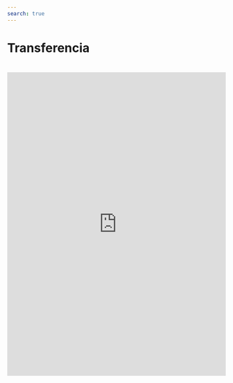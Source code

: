 ```yaml
---
search: true
---
```


# Transferencia

<iframe src="https://widgets.modyo.com/inversiones/transferencia" width="100%" height="700px" frameBorder="0"  style="overflow:auto;margin-top:20px;"/>
